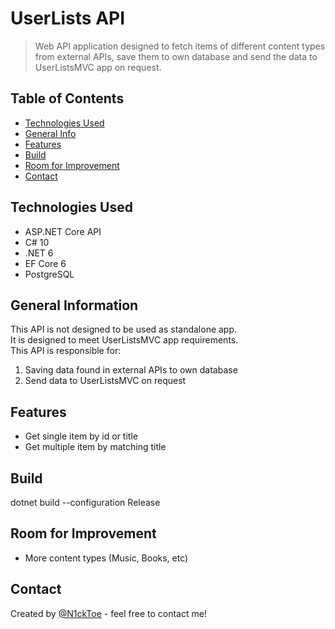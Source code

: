 # UserLists API
> Web API application designed to fetch items of different content types from external APIs, save them to own database and send the data to UserListsMVC app on request.


## Table of Contents
* [Technologies Used](#technologies-used)
* [General Info](#general-information)
* [Features](#features)
* [Build](#build)
* [Room for Improvement](#room-for-improvement)
* [Contact](#contact)


## Technologies Used
- ASP.NET Core API
- C# 10
- .NET 6
- EF Core 6
- PostgreSQL


## General Information
This API is not designed to be used as standalone app.</br>
It is designed to meet UserListsMVC app requirements.</br>
This API is responsible for:
1. Saving data found in external APIs to own database
2. Send data to UserListsMVC on request 


## Features
- Get single item by id or title
- Get multiple item by matching title


## Build
dotnet build --configuration Release


## Room for Improvement
- More content types (Music, Books, etc)


## Contact
Created by [@N1ckToe](https://t.me/N1ckToe) - feel free to contact me!
